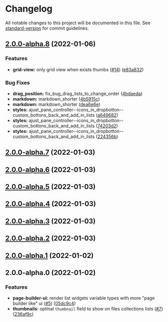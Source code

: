 # Changelog

All notable changes to this project will be documented in this file. See [standard-version](https://github.com/conventional-changelog/standard-version) for commit guidelines.

## [2.0.0-alpha.8](https://github.com/ecomplus/storefront-cms/compare/v2.0.0-alpha.7...v2.0.0-alpha.8) (2022-01-06)


### Features

* **grid-view:** only grid view when exists thumbs ([#14](https://github.com/ecomplus/storefront-cms/issues/14)) ([e83a832](https://github.com/ecomplus/storefront-cms/commit/e83a832bfab037b78af08961fda843aa0e7a35cd))


### Bug Fixes

* **drag_position:** fix_bug_drag_lists_to_change_order ([4bdaeda](https://github.com/ecomplus/storefront-cms/commit/4bdaedaa232a9bd32896b8671eb2566bfdb68601))
* **markdown:** markdown_shorter ([4b5915c](https://github.com/ecomplus/storefront-cms/commit/4b5915ca60c6226659591c94cf8e872477f71251))
* **markdown:** markdown_shorter ([dea6e6e](https://github.com/ecomplus/storefront-cms/commit/dea6e6e5a744288e64b8f30b4f4c87bf4b9e8c08))
* **styles:** ajust_pane_controller--icons_in_dropbotton--custom_bottons_back_and_add_in_lists ([a649682](https://github.com/ecomplus/storefront-cms/commit/a649682514b1a7d6bbfaf0024d9789e1f1d4fb26))
* **styles:** ajust_pane_controller--icons_in_dropbotton--custom_bottons_back_and_add_in_lists ([74203d2](https://github.com/ecomplus/storefront-cms/commit/74203d216f6e31c59ce264cf986f14a76df22db3))
* **styles:** ajust_pane_controller--icons_in_dropbotton--custom_bottons_back_and_add_in_lists ([224356b](https://github.com/ecomplus/storefront-cms/commit/224356b593c675cbb691c75eaa117fc28506c6b6))

## [2.0.0-alpha.7](https://github.com/ecomplus/storefront-cms/compare/v2.0.0-alpha.6...v2.0.0-alpha.7) (2022-01-03)

## [2.0.0-alpha.6](https://github.com/ecomplus/storefront-cms/compare/v2.0.0-alpha.5...v2.0.0-alpha.6) (2022-01-03)

## [2.0.0-alpha.5](https://github.com/ecomplus/storefront-cms/compare/v2.0.0-alpha.4...v2.0.0-alpha.5) (2022-01-03)

## [2.0.0-alpha.4](https://github.com/ecomplus/storefront-cms/compare/v2.0.0-alpha.3...v2.0.0-alpha.4) (2022-01-03)

## [2.0.0-alpha.3](https://github.com/ecomplus/storefront-cms/compare/v2.0.0-alpha.2...v2.0.0-alpha.3) (2022-01-03)

## [2.0.0-alpha.2](https://github.com/ecomplus/storefront-cms/compare/v2.0.0-alpha.1...v2.0.0-alpha.2) (2022-01-03)

## [2.0.0-alpha.1](https://github.com/ecomplus/storefront-cms/compare/v2.0.0-alpha.0...v2.0.0-alpha.1) (2022-01-02)

## 2.0.0-alpha.0 (2022-01-02)


### Features

* **page-builder-ui:** render list widgets variable types with more "page builder like" ui ([#5](https://github.com/ecomplus/storefront-cms/issues/5)) ([05dc9c4](https://github.com/ecomplus/storefront-cms/commit/05dc9c48a2676c5502784bf278366a4b2f89429e))
* **thumbnails:** optinal `thumbnail` field to show on files collections lists ([#7](https://github.com/ecomplus/storefront-cms/issues/7)) ([236af9c](https://github.com/ecomplus/storefront-cms/commit/236af9c4a4d5f2695973619a43f5f5af8c79c18a))
